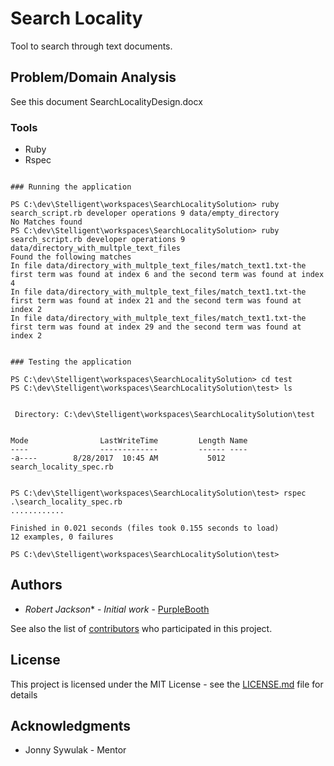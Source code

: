 # Search Locality

Tool to search through text documents.

## Problem/Domain Analysis

See this document SearchLocalityDesign.docx

### Tools

* Ruby
* Rspec

```

### Running the application

PS C:\dev\Stelligent\workspaces\SearchLocalitySolution> ruby  search_script.rb developer operations 9 data/empty_directory
No Matches found
PS C:\dev\Stelligent\workspaces\SearchLocalitySolution> ruby  search_script.rb developer operations 9 data/directory_with_multple_text_files
Found the following matches
In file data/directory_with_multple_text_files/match_text1.txt-the first term was found at index 6 and the second term was found at index 4
In file data/directory_with_multple_text_files/match_text1.txt-the first term was found at index 21 and the second term was found at index 2
In file data/directory_with_multple_text_files/match_text1.txt-the first term was found at index 29 and the second term was found at index 2

```


```

### Testing the application

PS C:\dev\Stelligent\workspaces\SearchLocalitySolution> cd test
PS C:\dev\Stelligent\workspaces\SearchLocalitySolution\test> ls


 Directory: C:\dev\Stelligent\workspaces\SearchLocalitySolution\test


Mode                LastWriteTime         Length Name
----                -------------         ------ ----
-a----        8/28/2017  10:45 AM           5012 search_locality_spec.rb


PS C:\dev\Stelligent\workspaces\SearchLocalitySolution\test> rspec .\search_locality_spec.rb
............

Finished in 0.021 seconds (files took 0.155 seconds to load)
12 examples, 0 failures

PS C:\dev\Stelligent\workspaces\SearchLocalitySolution\test>

```

## Authors

* *Robert Jackson** - *Initial work* - [PurpleBooth](https://github.com/PurpleBooth)

See also the list of [contributors](https://github.com/your/project/contributors) who participated in this project.

## License

This project is licensed under the MIT License - see the [LICENSE.md](LICENSE.md) file for details

## Acknowledgments

* Jonny Sywulak - Mentor

